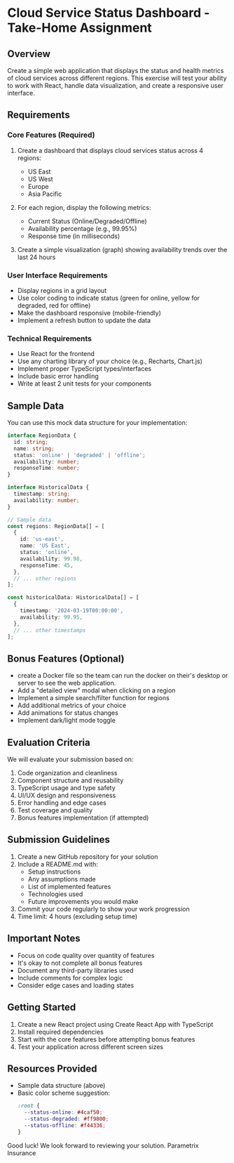 # Cloud Service Status Dashboard - Take-Home Assignment

## Overview
Create a simple web application that displays the status and health metrics of cloud services across different regions. This exercise will test your ability to work with React, handle data visualization, and create a responsive user interface.

## Requirements

### Core Features (Required)
1. Create a dashboard that displays cloud services status across 4 regions:
   - US East
   - US West
   - Europe
   - Asia Pacific

2. For each region, display the following metrics:
   - Current Status (Online/Degraded/Offline)
   - Availability percentage (e.g., 99.95%)
   - Response time (in milliseconds)

3. Create a simple visualization (graph) showing availability trends over the last 24 hours

### User Interface Requirements
- Display regions in a grid layout
- Use color coding to indicate status (green for online, yellow for degraded, red for offline)
- Make the dashboard responsive (mobile-friendly)
- Implement a refresh button to update the data

### Technical Requirements
- Use React for the frontend
- Use any charting library of your choice (e.g., Recharts, Chart.js)
- Implement proper TypeScript types/interfaces
- Include basic error handling
- Write at least 2 unit tests for your components

## Sample Data
You can use this mock data structure for your implementation:

```typescript
interface RegionData {
  id: string;
  name: string;
  status: 'online' | 'degraded' | 'offline';
  availability: number;
  responseTime: number;
}

interface HistoricalData {
  timestamp: string;
  availability: number;
}

// Sample data
const regions: RegionData[] = [
  {
    id: 'us-east',
    name: 'US East',
    status: 'online',
    availability: 99.98,
    responseTime: 45,
  },
  // ... other regions
];

const historicalData: HistoricalData[] = [
  {
    timestamp: '2024-03-19T00:00:00',
    availability: 99.95,
  },
  // ... other timestamps
];
```

## Bonus Features (Optional)
- create a Docker file so the team can run the docker on their's desktop or server to see the web application.
- Add a "detailed view" modal when clicking on a region
- Implement a simple search/filter function for regions
- Add additional metrics of your choice
- Add animations for status changes
- Implement dark/light mode toggle

## Evaluation Criteria
We will evaluate your submission based on:
1. Code organization and cleanliness
2. Component structure and reusability
3. TypeScript usage and type safety
4. UI/UX design and responsiveness
5. Error handling and edge cases
6. Test coverage and quality
7. Bonus features implementation (if attempted)

## Submission Guidelines
1. Create a new GitHub repository for your solution
2. Include a README.md with:
   - Setup instructions
   - Any assumptions made
   - List of implemented features
   - Technologies used
   - Future improvements you would make
3. Commit your code regularly to show your work progression
4. Time limit: 4 hours (excluding setup time)

## Important Notes
- Focus on code quality over quantity of features
- It's okay to not complete all bonus features
- Document any third-party libraries used
- Include comments for complex logic
- Consider edge cases and loading states

## Getting Started
1. Create a new React project using Create React App with TypeScript
2. Install required dependencies
3. Start with the core features before attempting bonus features
4. Test your application across different screen sizes

## Resources Provided
- Sample data structure (above)
- Basic color scheme suggestion:
  ```css
  :root {
    --status-online: #4caf50;
    --status-degraded: #ff9800;
    --status-offline: #f44336;
  }
  ```

Good luck! We look forward to reviewing your solution.
Parametrix Insurance
